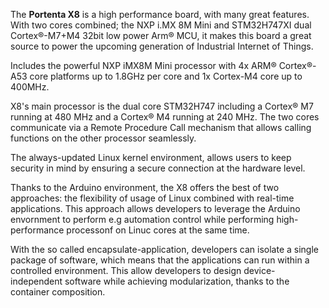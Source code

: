 <FeatureDescription>

The **Portenta X8** is a high performance board, with many great features. With two cores combined; the NXP i.MX 8M Mini and STM32H747XI dual Cortex®-M7+M4 32bit low power Arm® MCU, it makes this board a great source to power the upcoming generation of Industrial Internet of Things.
</FeatureDescription>


<FeatureList>
<Feature title="NXP iMX8M" image="core">

  Includes the powerful NXP iMX8M Mini processor with 4x ARM® Cortex®-A53 core platforms up to 1.8GHz per core and 1x Cortex-M4 core up to 400MHz. 
  <FeatureLink title="Datasheet" url="https://www.cs.hs-rm.de/~kaiser/2121_aos/pdfs/cortexa53.pdf" download blank/>
</Feature>

<Feature title="STM32H747XI dual Cortex®-M7+M4 32bit low power Arm® MCU" image="mcu">

  X8's main processor is the dual core STM32H747 including a Cortex® M7 running at 480 MHz and a Cortex® M4 running at 240 MHz. The two cores communicate via a Remote Procedure Call mechanism that allows calling functions on the other processor seamlessly.

  <FeatureLink title="Datasheet" url="https://content.arduino.cc/assets/Arduino-Portenta-H7_Datasheet_stm32h747xi.pdf" download/>
</Feature>

<Feature title="NXP SE050C2" image="crypto-chip">

  The always-updated Linux kernel environment, allows users to keep security in mind by ensuring a secure connection at the hardware level.


  <FeatureLink title="Datasheet" url="https://www.nxp.com/docs/en/data-sheet/SE050-DATASHEET.pdf" download blank/>
</Feature>

<Feature title="Real-time applications™" image="communication">

  Thanks to the Arduino environment, the X8 offers the best of two approaches: the flexibility of usage of Linux combined with real-time applications. This approach allows developers to leverage the Arduino envornment to perform e.g automation control while performing high-performance processonf on Linuc cores at the same time. 

</Feature>

<Feature title="Containerizing system" image="configurability">

  With the so called encapsulate-application, developers can isolate a single package of software, which means that the applications can run within a controlled environment. This allow developers to design device-independent software while achieving modularization, thanks to the container composition.  
  
</Feature>

</FeatureList>

